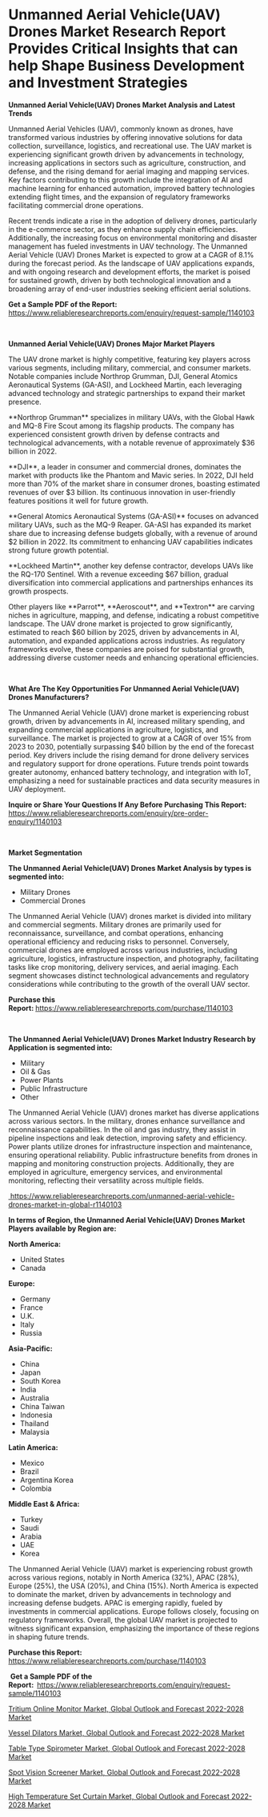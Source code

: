<p><h1>Unmanned Aerial Vehicle(UAV) Drones Market Research Report Provides Critical Insights that can help Shape Business Development and Investment Strategies</h1></p><p><strong>Unmanned Aerial Vehicle(UAV) Drones Market Analysis and Latest Trends</strong></p>
<p><p>Unmanned Aerial Vehicles (UAV), commonly known as drones, have transformed various industries by offering innovative solutions for data collection, surveillance, logistics, and recreational use. The UAV market is experiencing significant growth driven by advancements in technology, increasing applications in sectors such as agriculture, construction, and defense, and the rising demand for aerial imaging and mapping services. Key factors contributing to this growth include the integration of AI and machine learning for enhanced automation, improved battery technologies extending flight times, and the expansion of regulatory frameworks facilitating commercial drone operations.</p><p>Recent trends indicate a rise in the adoption of delivery drones, particularly in the e-commerce sector, as they enhance supply chain efficiencies. Additionally, the increasing focus on environmental monitoring and disaster management has fueled investments in UAV technology. The Unmanned Aerial Vehicle (UAV) Drones Market is expected to grow at a CAGR of 8.1% during the forecast period. As the landscape of UAV applications expands, and with ongoing research and development efforts, the market is poised for sustained growth, driven by both technological innovation and a broadening array of end-user industries seeking efficient aerial solutions.</p></p>
<p><strong>Get a Sample PDF of the Report:&nbsp;</strong> <a href="https://www.reliableresearchreports.com/enquiry/request-sample/1140103?utm_campaign=1588&utm_medium=2&utm_source=Github&utm_content=ia&utm_term=14102024&utm_id=unmanned-aerial-vehicleuav-drones">https://www.reliableresearchreports.com/enquiry/request-sample/1140103</a></p>
<p>&nbsp;</p>
<p><strong>Unmanned Aerial Vehicle(UAV) Drones Major Market Players</strong></p>
<p><p>The UAV drone market is highly competitive, featuring key players across various segments, including military, commercial, and consumer markets. Notable companies include Northrop Grumman, DJI, General Atomics Aeronautical Systems (GA-ASI), and Lockheed Martin, each leveraging advanced technology and strategic partnerships to expand their market presence.</p><p>**Northrop Grumman** specializes in military UAVs, with the Global Hawk and MQ-8 Fire Scout among its flagship products. The company has experienced consistent growth driven by defense contracts and technological advancements, with a notable revenue of approximately $36 billion in 2022.</p><p>**DJI**, a leader in consumer and commercial drones, dominates the market with products like the Phantom and Mavic series. In 2022, DJI held more than 70% of the market share in consumer drones, boasting estimated revenues of over $3 billion. Its continuous innovation in user-friendly features positions it well for future growth.</p><p>**General Atomics Aeronautical Systems (GA-ASI)** focuses on advanced military UAVs, such as the MQ-9 Reaper. GA-ASI has expanded its market share due to increasing defense budgets globally, with a revenue of around $2 billion in 2022. Its commitment to enhancing UAV capabilities indicates strong future growth potential.</p><p>**Lockheed Martin**, another key defense contractor, develops UAVs like the RQ-170 Sentinel. With a revenue exceeding $67 billion, gradual diversification into commercial applications and partnerships enhances its growth prospects.</p><p>Other players like **Parrot**, **Aeroscout**, and **Textron** are carving niches in agriculture, mapping, and defense, indicating a robust competitive landscape. The UAV drone market is projected to grow significantly, estimated to reach $60 billion by 2025, driven by advancements in AI, automation, and expanded applications across industries. As regulatory frameworks evolve, these companies are poised for substantial growth, addressing diverse customer needs and enhancing operational efficiencies.</p></p>
<p>&nbsp;</p>
<p><strong>What Are The Key Opportunities For Unmanned Aerial Vehicle(UAV) Drones Manufacturers?</strong></p>
<p><p>The Unmanned Aerial Vehicle (UAV) drone market is experiencing robust growth, driven by advancements in AI, increased military spending, and expanding commercial applications in agriculture, logistics, and surveillance. The market is projected to grow at a CAGR of over 15% from 2023 to 2030, potentially surpassing $40 billion by the end of the forecast period. Key drivers include the rising demand for drone delivery services and regulatory support for drone operations. Future trends point towards greater autonomy, enhanced battery technology, and integration with IoT, emphasizing a need for sustainable practices and data security measures in UAV deployment.</p></p>
<p><strong>Inquire or Share Your Questions If Any Before Purchasing This Report:</strong> <a href="https://www.reliableresearchreports.com/enquiry/pre-order-enquiry/1140103?utm_campaign=1588&utm_medium=2&utm_source=Github&utm_content=ia&utm_term=14102024&utm_id=unmanned-aerial-vehicleuav-drones">https://www.reliableresearchreports.com/enquiry/pre-order-enquiry/1140103</a></p>
<p>&nbsp;</p>
<p><strong>Market Segmentation</strong></p>
<p><strong>The Unmanned Aerial Vehicle(UAV) Drones Market Analysis by types is segmented into:</strong></p>
<p><ul><li>Military Drones</li><li>Commercial Drones</li></ul></p>
<p><p>The Unmanned Aerial Vehicle (UAV) drones market is divided into military and commercial segments. Military drones are primarily used for reconnaissance, surveillance, and combat operations, enhancing operational efficiency and reducing risks to personnel. Conversely, commercial drones are employed across various industries, including agriculture, logistics, infrastructure inspection, and photography, facilitating tasks like crop monitoring, delivery services, and aerial imaging. Each segment showcases distinct technological advancements and regulatory considerations while contributing to the growth of the overall UAV sector.</p></p>
<p><strong>Purchase this Report:&nbsp;</strong><a href="https://www.reliableresearchreports.com/purchase/1140103?utm_campaign=1588&utm_medium=2&utm_source=Github&utm_content=ia&utm_term=14102024&utm_id=unmanned-aerial-vehicleuav-drones">https://www.reliableresearchreports.com/purchase/1140103</a></p>
<p>&nbsp;</p>
<p><strong>The Unmanned Aerial Vehicle(UAV) Drones Market Industry Research by Application is segmented into:</strong></p>
<p><ul><li>Military</li><li>Oil & Gas</li><li>Power Plants</li><li>Public Infrastructure</li><li>Other</li></ul></p>
<p><p>The Unmanned Aerial Vehicle (UAV) drones market has diverse applications across various sectors. In the military, drones enhance surveillance and reconnaissance capabilities. In the oil and gas industry, they assist in pipeline inspections and leak detection, improving safety and efficiency. Power plants utilize drones for infrastructure inspection and maintenance, ensuring operational reliability. Public infrastructure benefits from drones in mapping and monitoring construction projects. Additionally, they are employed in agriculture, emergency services, and environmental monitoring, reflecting their versatility across multiple fields.</p></p>
<p><a href="https://www.reliableresearchreports.com/unmanned-aerial-vehicle-drones-market-in-global-r1140103?utm_campaign=1588&utm_medium=2&utm_source=Github&utm_content=ia&utm_term=14102024&utm_id=unmanned-aerial-vehicleuav-drones">&nbsp;https://www.reliableresearchreports.com/unmanned-aerial-vehicle-drones-market-in-global-r1140103</a></p>
<p><strong>In terms of Region, the Unmanned Aerial Vehicle(UAV) Drones Market Players available by Region are:</strong></p>
<p>
    <p> <strong> North America: </strong>
        <ul>
            <li>United States</li>
            <li>Canada</li>
        </ul>
        </p> 
    <p> <strong> Europe: </strong>
        <ul>
            <li>Germany</li>
            <li>France</li>
            <li>U.K.</li>
            <li>Italy</li>
            <li>Russia</li>
        </ul>
        </p> 
    <p> <strong> Asia-Pacific: </strong>
        <ul>
            <li>China</li>
            <li>Japan</li>
            <li>South Korea</li>
            <li>India</li>
            <li>Australia</li>
            <li>China Taiwan</li>
            <li>Indonesia</li>
            <li>Thailand</li>
            <li>Malaysia</li>
        </ul>
        </p> 
    <p> <strong> Latin America: </strong>
        <ul>
            <li>Mexico</li>
            <li>Brazil</li>
            <li>Argentina Korea</li>
            <li>Colombia</li>
        </ul>
        </p> 
    <p> <strong> Middle East & Africa: </strong>
        <ul>
            <li>Turkey</li>
            <li>Saudi</li>
            <li>Arabia</li>
            <li>UAE</li>
            <li>Korea</li>
        </ul>
    </p>
    </p>
<p><p>The Unmanned Aerial Vehicle (UAV) market is experiencing robust growth across various regions, notably in North America (32%), APAC (28%), Europe (25%), the USA (20%), and China (15%). North America is expected to dominate the market, driven by advancements in technology and increasing defense budgets. APAC is emerging rapidly, fueled by investments in commercial applications. Europe follows closely, focusing on regulatory frameworks. Overall, the global UAV market is projected to witness significant expansion, emphasizing the importance of these regions in shaping future trends.</p></p>
<p><strong>Purchase this Report: </strong><a href="https://www.reliableresearchreports.com/purchase/1140103?utm_campaign=1588&utm_medium=2&utm_source=Github&utm_content=ia&utm_term=14102024&utm_id=unmanned-aerial-vehicleuav-drones">https://www.reliableresearchreports.com/purchase/1140103</a></p>
<p>&nbsp;<strong>Get a Sample PDF of the Report:&nbsp;&nbsp;</strong><a href="https://www.reliableresearchreports.com/enquiry/request-sample/1140103?utm_campaign=1588&utm_medium=2&utm_source=Github&utm_content=ia&utm_term=14102024&utm_id=unmanned-aerial-vehicleuav-drones">https://www.reliableresearchreports.com/enquiry/request-sample/1140103</a></p>
<p><strong></strong></p>
<p><p><a href="https://www.linkedin.com/pulse/comprehensive-tritium-online-monitor-market-global-outlook-twn3f?utm_campaign=1588&utm_medium=2&utm_source=Github&utm_content=ia&utm_term=14102024&utm_id=unmanned-aerial-vehicleuav-drones">Tritium Online Monitor Market, Global Outlook and Forecast 2022-2028 Market</a></p><p><a href="https://www.linkedin.com/pulse/vessel-dilators-market-global-outlook-forecast-2022-2028-research-tuyrf?trk=public_post_embed_feed-article-content&utm_campaign=1588&utm_medium=2&utm_source=Github&utm_content=ia&utm_term=14102024&utm_id=unmanned-aerial-vehicleuav-drones">Vessel Dilators Market, Global Outlook and Forecast 2022-2028 Market</a></p><p><a href="https://www.linkedin.com/pulse/table-type-spirometer-market-global-outlook-forecast-2022-2028-kvoif?utm_campaign=1588&utm_medium=2&utm_source=Github&utm_content=ia&utm_term=14102024&utm_id=unmanned-aerial-vehicleuav-drones">Table Type Spirometer Market, Global Outlook and Forecast 2022-2028 Market</a></p><p><a href="https://www.linkedin.com/pulse/spot-vision-screener-market-global-outlook-forecast-2022-2028-fkj6f?utm_campaign=1588&utm_medium=2&utm_source=Github&utm_content=ia&utm_term=14102024&utm_id=unmanned-aerial-vehicleuav-drones">Spot Vision Screener Market, Global Outlook and Forecast 2022-2028 Market</a></p><p><a href="https://www.linkedin.com/pulse/global-high-temperature-set-curtain-market-outlook-forecast-cfs6f?trk=public_post_embed_feed-article-content&utm_campaign=1588&utm_medium=2&utm_source=Github&utm_content=ia&utm_term=14102024&utm_id=unmanned-aerial-vehicleuav-drones">High Temperature Set Curtain Market, Global Outlook and Forecast 2022-2028 Market</a></p></p>